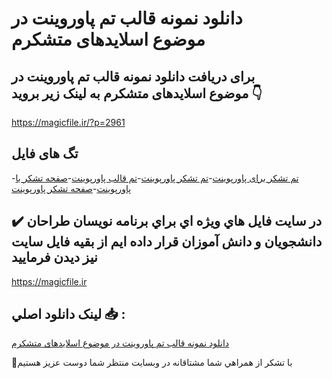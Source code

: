# دانلود نمونه قالب تم پاوروینت در موضوع اسلایدهای متشکرم

## برای دریافت دانلود نمونه قالب تم پاوروینت در موضوع اسلایدهای متشکرم به لینک زیر بروید 👇

https://magicfile.ir/?p=2961

## تگ های فایل

-[تم تشکر برای پاورپوینت](https://magicfile.ir/product/%d9%82%d8%a7%d9%84%d8%a8-%d8%aa%d9%85-%d9%be%d8%a7%d9%88%d8%b1%d9%88%db%8c%d9%86%d8%aa-%d8%af%d8%b1-%d9%85%d9%88%d8%b6%d9%88%d8%b9%d8%a7%d8%b3%d9%84%d8%a7%db%8c%d8%af%d9%87%d8%a7%db%8c-%d9%85%d8%aa%d8%b4%da%a9%d8%b1%d9%85/)-[تم تشکر پاورپوینت](https://magicfile.ir/product/%d9%82%d8%a7%d9%84%d8%a8-%d8%aa%d9%85-%d9%be%d8%a7%d9%88%d8%b1%d9%88%db%8c%d9%86%d8%aa-%d8%af%d8%b1-%d9%85%d9%88%d8%b6%d9%88%d8%b9%d8%a7%d8%b3%d9%84%d8%a7%db%8c%d8%af%d9%87%d8%a7%db%8c-%d9%85%d8%aa%d8%b4%da%a9%d8%b1%d9%85/)-[تم قالب پاورپوینت](https://magicfile.ir/product/%d9%82%d8%a7%d9%84%d8%a8-%d8%aa%d9%85-%d9%be%d8%a7%d9%88%d8%b1%d9%88%db%8c%d9%86%d8%aa-%d8%af%d8%b1-%d9%85%d9%88%d8%b6%d9%88%d8%b9%d8%a7%d8%b3%d9%84%d8%a7%db%8c%d8%af%d9%87%d8%a7%db%8c-%d9%85%d8%aa%d8%b4%da%a9%d8%b1%d9%85/)-[صفحه تشکر با پاورپوینت](https://magicfile.ir/product/%d9%82%d8%a7%d9%84%d8%a8-%d8%aa%d9%85-%d9%be%d8%a7%d9%88%d8%b1%d9%88%db%8c%d9%86%d8%aa-%d8%af%d8%b1-%d9%85%d9%88%d8%b6%d9%88%d8%b9%d8%a7%d8%b3%d9%84%d8%a7%db%8c%d8%af%d9%87%d8%a7%db%8c-%d9%85%d8%aa%d8%b4%da%a9%d8%b1%d9%85/)-[صفحه تشکر پاورپوینت](https://magicfile.ir/product/%d9%82%d8%a7%d9%84%d8%a8-%d8%aa%d9%85-%d9%be%d8%a7%d9%88%d8%b1%d9%88%db%8c%d9%86%d8%aa-%d8%af%d8%b1-%d9%85%d9%88%d8%b6%d9%88%d8%b9%d8%a7%d8%b3%d9%84%d8%a7%db%8c%d8%af%d9%87%d8%a7%db%8c-%d9%85%d8%aa%d8%b4%da%a9%d8%b1%d9%85/)

## ✔️ در سايت فايل هاي ويژه اي براي برنامه نويسان طراحان دانشجويان و دانش آموزان قرار داده ايم از بقيه فايل سايت نيز ديدن فرماييد

https://magicfile.ir


## لينک دانلود اصلي 📥 :

[دانلود نمونه قالب تم پاوروینت در موضوع اسلایدهای متشکرم](https://magicfile.ir/product/%d9%82%d8%a7%d9%84%d8%a8-%d8%aa%d9%85-%d9%be%d8%a7%d9%88%d8%b1%d9%88%db%8c%d9%86%d8%aa-%d8%af%d8%b1-%d9%85%d9%88%d8%b6%d9%88%d8%b9%d8%a7%d8%b3%d9%84%d8%a7%db%8c%d8%af%d9%87%d8%a7%db%8c-%d9%85%d8%aa%d8%b4%da%a9%d8%b1%d9%85/) 


🙏با تشکر از همراهي شما مشتاقانه در وبسایت منتظر شما دوست عزیز هستیم

